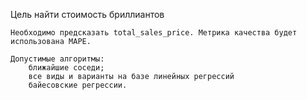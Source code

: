 Цель найти стоимость бриллиантов

    Необходимо предсказать total_sales_price. Метрика качества будет использована MAPE.

    Допустимые алгоритмы:
        ближайшие соседи;
        все виды и варианты на базе линейных регрессий
        байесовские регрессии.
